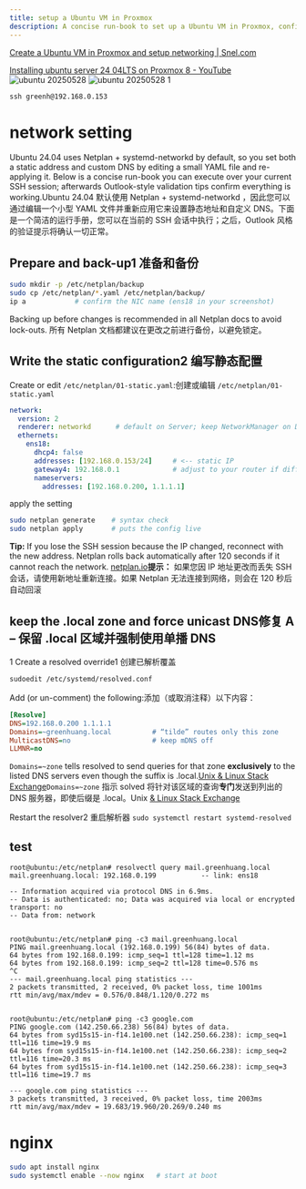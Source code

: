 ```yaml
---
title: setup a Ubuntu VM in Proxmox
description: A concise run-book to set up a Ubuntu VM in Proxmox, configure networking with Netplan, and install Nginx.
---
```


[Create a Ubuntu VM in Proxmox and setup networking | Snel.com](https://www.snel.com/support/ubuntu-vm-in-proxmox-and-networking-setup/)  

[Installing ubuntu server 24 04LTS on Proxmox 8 - YouTube](https://www.youtube.com/watch?v=wMtSGAVxQ9o)  
![ubuntu 20250528](https://s3.greenhuang.com/docs/ubuntu-20250528.png)
![ubuntu 20250528 1](https://s3.greenhuang.com/docs/ubuntu-20250528-1.png)
```
ssh greenh@192.168.0.153
```
# network setting
Ubuntu 24.04 uses Netplan + systemd-networkd by default, so you set both a static address and custom DNS by editing a small YAML file and re-applying it. Below is a concise run-book you can execute over your current SSH session; afterwards Outlook-style validation tips confirm everything is working.Ubuntu 24.04 默认使用 Netplan + systemd-networkd ，因此您可以通过编辑一个小型 YAML 文件并重新应用它来设置静态地址和自定义 DNS。下面是一个简洁的运行手册，您可以在当前的 SSH 会话中执行；之后，Outlook 风格的验证提示将确认一切正常。
## Prepare and back-up1 准备和备份

```bash
sudo mkdir -p /etc/netplan/backup 
sudo cp /etc/netplan/*.yaml /etc/netplan/backup/ 
ip a            # confirm the NIC name (ens18 in your screenshot)
```

Backing up before changes is recommended in all Netplan docs to avoid lock-outs. 所有 Netplan 文档都建议在更改之前进行备份，以避免锁定。

##  Write the static configuration2 编写静态配置

Create or edit `/etc/netplan/01-static.yaml`:创建或编辑 `/etc/netplan/01-static.yaml`

```yaml
network:
  version: 2
  renderer: networkd      # default on Server; keep NetworkManager on Desktop
  ethernets:
    ens18:
      dhcp4: false
      addresses: [192.168.0.153/24]     # <-- static IP
      gateway4: 192.168.0.1             # adjust to your router if different
      nameservers:
        addresses: [192.168.0.200, 1.1.1.1]

```

apply the setting  
```bash
sudo netplan generate    # syntax check
sudo netplan apply       # puts the config live
```

**Tip:** If you lose the SSH session because the IP changed, reconnect with the new address. Netplan rolls back automatically after 120 seconds if it cannot reach the network. [netplan.io](https://netplan.io/faq?utm_source=chatgpt.com)**提示：** 如果您因 IP 地址更改而丢失 SSH 会话，请使用新地址重新连接。如果 Netplan 无法连接到网络，则会在 120 秒后自动回滚  

## keep the .local zone and force unicast DNS修复 A – 保留 .local 区域并强制使用单播 DNS  
1 Create a resolved override1 创建已解析覆盖
```bash 
sudoedit /etc/systemd/resolved.conf
```

Add (or un-comment) the following:添加（或取消注释）以下内容：
```ini
[Resolve]
DNS=192.168.0.200 1.1.1.1
Domains=~greenhuang.local          # “tilde” routes only this zone
MulticastDNS=no                    # keep mDNS off
LLMNR=no

```


`Domains=~zone` tells resolved to send queries for that zone **exclusively** to the listed DNS servers even though the suffix is .local.[Unix & Linux Stack Exchange](https://unix.stackexchange.com/questions/442598/how-to-configure-systemd-resolved-and-systemd-networkd-to-use-local-dns-server-f?utm_source=chatgpt.com)`Domains=~zone` 指示 solved 将针对该区域的查询**专门**发送到列出的 DNS 服务器，即使后缀是 .local。Unix [& Linux Stack Exchange](https://unix.stackexchange.com/questions/442598/how-to-configure-systemd-resolved-and-systemd-networkd-to-use-local-dns-server-f?utm_source=chatgpt.com)

 Restart the resolver2 重启解析器
`sudo systemctl restart systemd-resolved`

## test
```shell
root@ubuntu:/etc/netplan# resolvectl query mail.greenhuang.local
mail.greenhuang.local: 192.168.0.199           -- link: ens18

-- Information acquired via protocol DNS in 6.9ms.
-- Data is authenticated: no; Data was acquired via local or encrypted transport: no
-- Data from: network


root@ubuntu:/etc/netplan# ping -c3 mail.greenhuang.local
PING mail.greenhuang.local (192.168.0.199) 56(84) bytes of data.
64 bytes from 192.168.0.199: icmp_seq=1 ttl=128 time=1.12 ms
64 bytes from 192.168.0.199: icmp_seq=2 ttl=128 time=0.576 ms
^C
--- mail.greenhuang.local ping statistics ---
2 packets transmitted, 2 received, 0% packet loss, time 1001ms
rtt min/avg/max/mdev = 0.576/0.848/1.120/0.272 ms


root@ubuntu:/etc/netplan# ping -c3 google.com
PING google.com (142.250.66.238) 56(84) bytes of data.
64 bytes from syd15s15-in-f14.1e100.net (142.250.66.238): icmp_seq=1 ttl=116 time=19.9 ms
64 bytes from syd15s15-in-f14.1e100.net (142.250.66.238): icmp_seq=2 ttl=116 time=20.3 ms
64 bytes from syd15s15-in-f14.1e100.net (142.250.66.238): icmp_seq=3 ttl=116 time=19.7 ms

--- google.com ping statistics ---
3 packets transmitted, 3 received, 0% packet loss, time 2003ms
rtt min/avg/max/mdev = 19.683/19.960/20.269/0.240 ms
```

# nginx
```bash
sudo apt install nginx
sudo systemctl enable --now nginx   # start at boot
```